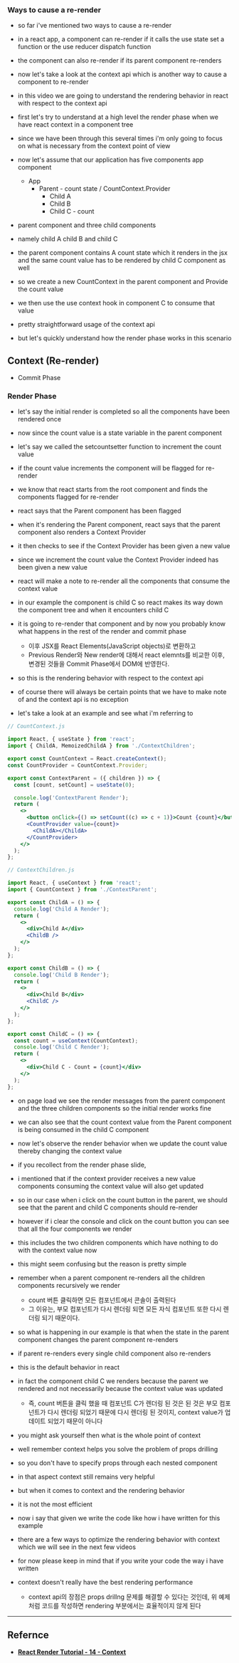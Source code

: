 ### Ways to cause a re-render

- so far i've mentioned two ways to cause a re-render
- in a react app, a component can re-render if it calls the use state set a function or the use reducer dispatch function
- the component can also re-render if its parent component re-renders
- now let's take a look at the context api which is another way to cause a component to re-render

- in this video we are going to understand the rendering behavior in react with respect to the context api
- first let's try to understand at a high level the render phase when we have react context in a component tree
- since we have been through this several times i'm only going to focus on what is necessary from the context point of view
- now let's assume that our application has five components app component
  - App
    - Parent - count state / CountContext.Provider
      - Child A
      - Child B
      - Child C - count
- parent component and three child components
- namely child A child B and child C
- the parent component contains A count state which it renders in the jsx and the same count value has to be rendered by child C component as well
- so we create a new CountContext in the parent component and Provide the count value
- we then use the use context hook in component C to consume that value
- pretty straightforward usage of the context api
- but let's quickly understand how the render phase works in this scenario

## Context (Re-render)

- Commit Phase

### Render Phase

- let's say the initial render is completed so all the components have been rendered once
- now since the count value is a state variable in the parent component
- let's say we called the setcountsetter function to increment the count value
- if the count value increments the component will be flagged for re-render
- we know that react starts from the root component and finds the components flagged for re-render
- react says that the Parent component has been flagged
- when it's rendering the Parent component, react says that the parent component also renders a Context Provider
- it then checks to see if the Context Provider has been given a new value
- since we increment the count value the Context Provider indeed has been given a new value
- react will make a note to re-render all the components that consume the context value
- in our example the component is child C so react makes its way down the component tree and when it encounters child C
- it is going to re-render that component and by now you probably know what happens in the rest of the render and commit phase
  - 이후 JSX를 React Elements(JavaScript objects)로 변환하고
  - Previous Render와 New render에 대해서 react elemnts를 비교한 이후, 변경된 것들을 Commit Phase에서 DOM에 반영한다.
- so this is the rendering behavior with respect to the context api

- of course there will always be certain points that we have to make note of and the context api is no exception
- let's take a look at an example and see what i'm referring to

```jsx
// CountContext.js

import React, { useState } from 'react';
import { ChildA, MemoizedChildA } from './ContextChildren';

export const CountContext = React.createContext();
const CountProvider = CountContext.Provider;

export const ContextParent = ({ children }) => {
  const [count, setCount] = useState(0);

  console.log('ContextParent Render');
  return (
    <>
      <button onClick={() => setCount((c) => c + 1)}>Count {count}</button>
      <CountProvider value={count}>
        <ChildA></ChildA>
      </CountProvider>
    </>
  );
};
```

```jsx
// ContextChildren.js

import React, { useContext } from 'react';
import { CountContext } from './ContextParent';

export const ChildA = () => {
  console.log('Child A Render');
  return (
    <>
      <div>Child A</div>
      <ChildB />
    </>
  );
};

export const ChildB = () => {
  console.log('Child B Render');
  return (
    <>
      <div>Child B</div>
      <ChildC />
    </>
  );
};

export const ChildC = () => {
  const count = useContext(CountContext);
  console.log('Child C Render');
  return (
    <>
      <div>Child C - Count = {count}</div>
    </>
  );
};
```

- on page load we see the render messages from the parent component and the three children components so the initial render works fine
- we can also see that the count context value from the Parent component is being consumed in the child C component
- now let's observe the render behavior when we update the count value thereby changing the context value
- if you recollect from the render phase slide,
- i mentioned that if the context provider receives a new value components consuming the context value will also get updated
- so in our case when i click on the count button in the parent, we should see that the parent and child C components should re-render
- however if i clear the console and click on the count button you can see that all the four components we render
- this includes the two children components which have nothing to do with the context value now
- this might seem confusing but the reason is pretty simple
- remember when a parent component re-renders all the children components recursively we render

  - count 버튼 클릭하면 모든 컴포넌트에서 콘솔이 출력된다
  - 그 이유는, 부모 컴포넌트가 다시 렌더링 되면 모든 자식 컴포넌트 또한 다시 렌더링 되기 때문이다.

- so what is happening in our example is that when the state in the parent component changes the parent component re-renders
- if parent re-renders every single child component also re-renders
- this is the default behavior in react

- in fact the component child C we renders because the parent we rendered and not necessarily because the context value was updated
  - 즉, count 버튼을 클릭 했을 때 컴포넌트 C가 렌더링 된 것은 된 것은 부모 컴포넌트가 다시 렌더링 되었기 때문에 다시 렌더링 된 것이지, context value가 업데이트 되었기 때문이 아니다
- you might ask yourself then what is the whole point of context
- well remember context helps you solve the problem of props drilling
- so you don't have to specify props through each nested component
- in that aspect context still remains very helpful
- but when it comes to context and the rendering behavior
- it is not the most efficient

- now i say that given we write the code like how i have written for this example
- there are a few ways to optimize the rendering behavior with context which we will see in the next few videos
- for now please keep in mind that if you write your code the way i have written
- context doesn't really have the best rendering performance
  - context api의 장점은 props drillng 문제를 해결할 수 있다는 것인데, 위 예제처럼 코드를 작성하면 rendering 부분에서는 효율적이지 않게 된다

---

## Refernce

- **[React Render Tutorial - 14 - Context](https://www.youtube.com/watch?v=QIhKdivu0ok&list=PLC3y8-rFHvwg7czgqpQIBEAHn8D6l530t&index=14)**
